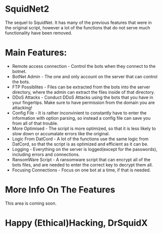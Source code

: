 # SquidNet2
The sequel to SquidNet. It has many of the previous features that were in the original script, however a lot of the functions that do not serve much functionality have been removed.

# Main Features:
* Remote access connection  - Control the bots when they connect to the botnet.
* BotNet Admin              - The one and only account on the server that can control the bots.
* FTP Possiblites           - Files can be extracted from the bots into the server directory, where the admin can extract the files inside of that directory.
* DDoS Attacks              - Conduct DDoS Attacks using the bots that you have in your fingertips. Make sure to have permission from the domain you are attacking!
* Config File               - It is rather inconvinient to constantly have to enter the information with option parsing, so instead a config file can save you from all of that trouble.
* More Optimised            - The script is more optimized, so that it is less likely to slow down or accumalate errors like the original.
* Logic From DatCord        - A lot of the functions use the same logic from DatCord, so that the script is as optimized and efficient as it can be.
* Logging                   - Everything on the server is logged(except for the passwords), including errors and connections.
* RansomWare Script         - A ransomware script that can encrypt all of the bots files, and are needed to enter the correct key to decrypt them all.
* Focusing Connections      - Focus on one bot at a time, if that is needed.

# More Info On The Features
This area is coming soon.

# Happy (Ethical)Hacking, DrSquidX
